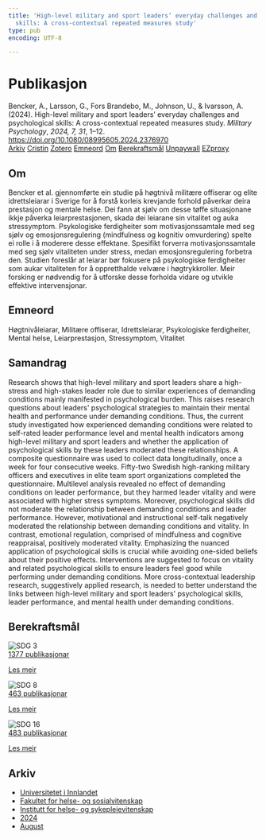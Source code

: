 ```yaml
---
title: 'High-level military and sport leaders’ everyday challenges and psychological
  skills: A cross-contextual repeated measures study'
type: pub
encoding: UTF-8

---
```

<h1>Publikasjon</h1>
<article id="csl-bib-container-TA43F2U5" class="csl-bib-container">
  <div class="csl-bib-body"> <div class="csl-entry">Bencker, A., Larsson, G., Fors Brandebo, M., Johnson, U., &#38; Ivarsson, A. (2024). High-level military and sport leaders’ everyday challenges and psychological skills: A cross-contextual repeated measures study. <i>Military Psychology</i>, <i>2024, 7, 31</i>, 1–12. <a href="https://doi.org/10.1080/08995605.2024.2376970">https://doi.org/10.1080/08995605.2024.2376970</a></div> </div>
  <div class="csl-bib-buttons">
    <a href="#taxonomy-article-TA43F2U5" alt="archive" class="csl-bib-button">Arkiv</a>
    <a href="https://app.cristin.no/results/show.jsf?id=2287746" alt="Cristin" class="csl-bib-button">Cristin</a>
    <a href="http://zotero.org/groups/5881554/items/TA43F2U5" alt="Zotero" class="csl-bib-button">Zotero</a>
    <a href="#keywords-article-TA43F2U5" alt="keywords" class="csl-bib-button">Emneord</a>
    <a href="#about-article-TA43F2U5" alt="about_pub" class="csl-bib-button">Om</a>
    <a href="#sdg-article-TA43F2U5" alt="sdg" class="csl-bib-button">Berekraftsmål</a>
    <a href="https://doi.org/10.1080/08995605.2024.2376970" alt="Unpaywall" class="csl-bib-button">Unpaywall</a>
    <a href="https://doi.org/10.1080/08995605.2024.2376970" alt="EZproxy" class="csl-bib-button">EZproxy</a>
  </div>
  <div id="csl-bib-meta-container-TA43F2U5"></div>
</article>
<div id="csl-bib-meta-TA43F2U5" class="csl-bib-meta">
  <article id="about-article-TA43F2U5" class="about_pub-article">
    <h1>Om</h1>
    Bencker et al. gjennomførte ein studie på høgtnivå militære offiserar og elite idrettsleiarar i Sverige for å forstå korleis krevjande forhold påverkar deira prestasjon og mentale helse. Dei fann at sjølv om desse tøffe situasjonane ikkje påverka leiarprestasjonen, skada dei leiarane sin vitalitet og auka stressymptom. Psykologiske ferdigheiter som motivasjonssamtale med seg sjølv og emosjonsregulering (mindfulness og kognitiv omvurdering) spelte ei rolle i å moderere desse effektane. Spesifikt forverra motivasjonssamtale med seg sjølv vitaliteten under stress, medan emosjonsregulering forbetra den. Studien foreslår at leiarar bør fokusere på psykologiske ferdigheiter som aukar vitaliteten for å oppretthalde velvære i høgtrykkroller. Meir forsking er nødvendig for å utforske desse forholda vidare og utvikle effektive intervensjonar.
  </article>
  <article id="keywords-article-TA43F2U5" class="keywords-article">
    <h1>Emneord</h1>
    Høgtnivåleiarar, Militære offiserar, Idrettsleiarar, Psykologiske ferdigheiter, Mental helse, Leiarprestasjon, Stressymptom, Vitalitet
  </article>
  <article id="abstract-article-TA43F2U5" class="abstract-article">
    <h1>Samandrag</h1>
    Research shows that high-level military and sport leaders share a high-stress and high-stakes leader role due to similar experiences of demanding conditions mainly manifested in psychological burden. This raises research questions about leaders' psychological strategies to maintain their mental health and performance under demanding conditions. Thus, the current study investigated how experienced demanding conditions were related to self-rated leader performance level and mental health indicators among high-level military and sport leaders and whether the application of psychological skills by these leaders moderated these relationships. A composite questionnaire was used to collect data longitudinally, once a week for four consecutive weeks. Fifty-two Swedish high-ranking military officers and executives in elite team sport organizations completed the questionnaire. Multilevel analysis revealed no effect of demanding conditions on leader performance, but they harmed leader vitality and were associated with higher stress symptoms. Moreover, psychological skills did not moderate the relationship between demanding conditions and leader performance. However, motivational and instructional self-talk negatively moderated the relationship between demanding conditions and vitality. In contrast, emotional regulation, comprised of mindfulness and cognitive reappraisal, positively moderated vitality. Emphasizing the nuanced application of psychological skills is crucial while avoiding one-sided beliefs about their positive effects. Interventions are suggested to focus on vitality and related psychological skills to ensure leaders feel good while performing under demanding conditions. More cross-contextual leadership research, suggestively applied research, is needed to better understand the links between high-level military and sport leaders' psychological skills, leader performance, and mental health under demanding conditions.
  </article>
  <article id="sdg-article-TA43F2U5" class="sdg-article">
    <h1>Berekraftsmål</h1>
    <div class="sdg-container"><div id="sdg3" class="sdg">
        <img src="{{< params subfolder >}}images/sdg/sdg03_nn.png" class="image" alt="SDG 3">
        <div class="sdg-overlay">
          <a href="{{< params subfolder >}}nn/archive/?sdg=3#archive" class="sdg-publication-count"><span>1377</span> publikasjonar</a>
          <p><a href="https://fn.no/om-fn/fns-baerekraftsmaal/god-helse-og-livskvalitet?lang=nno-NO" class="sdg-read-more">Les meir</a></p>
        </div>
      </div> <div id="sdg8" class="sdg">
        <img src="{{< params subfolder >}}images/sdg/sdg08_nn.png" class="image" alt="SDG 8">
        <div class="sdg-overlay">
          <a href="{{< params subfolder >}}nn/archive/?sdg=8#archive" class="sdg-publication-count"><span>463</span> publikasjonar</a>
          <p><a href="https://fn.no/om-fn/fns-baerekraftsmaal/anstendig-arbeid-og-oekonomisk-vekst?lang=nno-NO" class="sdg-read-more">Les meir</a></p>
        </div>
      </div> <div id="sdg16" class="sdg">
        <img src="{{< params subfolder >}}images/sdg/sdg16_nn.png" class="image" alt="SDG 16">
        <div class="sdg-overlay">
          <a href="{{< params subfolder >}}nn/archive/?sdg=16#archive" class="sdg-publication-count"><span>483</span> publikasjonar</a>
          <p><a href="https://fn.no/om-fn/fns-baerekraftsmaal/fred-rettferdighet-og-velfungerende-institusjoner?lang=nno-NO" class="sdg-read-more">Les meir</a></p>
        </div>
      </div></div>
  </article>
  <article id="taxonomy-article-TA43F2U5" class="taxonomy-article">
    <h1>Arkiv</h1>
    <ul>
      <li><a href="{{< params subfolder >}}nn/archive/?key=3DCRN523">Universitetet i Innlandet</a></li>
      <li><a href="{{< params subfolder >}}nn/archive/?key=IDKFS3MX">Fakultet for helse- og sosialvitenskap</a></li>
      <li><a href="{{< params subfolder >}}nn/archive/?key=GTV4ECMZ">Institutt for helse- og sykepleievitenskap</a></li>
      <li><a href="{{< params subfolder >}}nn/archive/?key=KNN5LNR7">2024</a></li>
      <li><a href="{{< params subfolder >}}nn/archive/?key=FCJW3XNS">August</a></li>
    </ul>
  </article>
</div>

